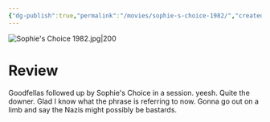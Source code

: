 ```yaml
---
{"dg-publish":true,"permalink":"/movies/sophie-s-choice-1982/","created":"2023-12-04","updated":"2024-08-19"}
---
```



![Sophie's Choice 1982.jpg|200](/img/user/Attachments/Sophie's%20Choice%201982.jpg)

# Review

Goodfellas followed up by Sophie's Choice in a session. yeesh. Quite the downer. Glad I know what the phrase is referring to now. Gonna go out on a limb and say the Nazis might possibly be bastards.
